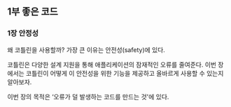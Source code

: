 ## 1부 좋은 코드

### 1장 안정성

왜 코틀린을 사용할까? 가장 큰 이유는 안전성(safety)에 있다.

코틀린은 다양한 설계 지원을 통해 애플리케이션의 잠재적인 오류를 줄여준다. 이번 장에서는 코틀린이 어떻게 이 안전성을 위한 기능을 제공하고 올바르게 사용할 수 있는지 알아보자.

이번 장의 목적은 ‘오류가 덜 발생하는 코드를 만드는 것'에 있다.


